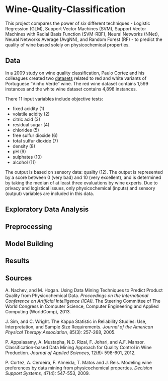 # Wine-Quality-Classification

This project compares the power of six different techniques - Logistic Regression (GLM), Support Vector Machines (SVM), Support Vector Machines with Radial Basis Function
(SVM-RBF), Neural Networks (NNet), Neural Networks Average (AvgNN), and Random Forest (RF) - to predict the quality of wine based solely on physicochemical properties.

## Data

In a 2009 study on wine quality classification, Paulo Cortez and his colleagues created two [datasets](https://archive.ics.uci.edu/ml/datasets/wine+quality) related to red and white variants of Portuguese “Vinho Verde” wine. The red wine dataset contains 1,599 instances and the white wine dataset contains 4,898 instances. 

There 11 input variables include objective tests: 
*   fixed acidity (1)
*   volatile acidity (2)
*   citric acid (3)
*   residual sugar (4)
*   chlorides (5)
*   free sulfur dioxide (6)
*   total sulfur dioxide (7)
*   density (8)
*   pH (9)
*   sulphates (10)
*   alcohol (11)

The output is based on sensory data: quality (12). The output is represented by a score between 0 (very bad) and 10 (very excellent), and is determined by taking the median of at least three evaluations by wine experts. Due to privacy and logistical issues, only physicochemical (inputs) and sensory (output) variables are included in this data.

## Exploratory Data Analysis



## Preprocessing



## Model Building


## Results


## Sources

A. Nachev, and M. Hogan. Using Data Mining Techniques to Predict Product Quality from Physicochemical Data. *Proceedings on the International Conference on Artificial Intelligence (ICAI).* The Steering Committee of The World Congress in Computer Science, Computer Engineering and Applied Computing (WorldComp), 2013.

J. Sim, and C. Wright. The Kappa Statistic in Reliability Studies: Use, Interpretation, and Sample Size Requirements. *Journal of the American Physical Therapy Association,* 85(3): 257-268, 2005.

P. Appalasamy, A. Mustapha, N.D. Rizal, F. Johari, and A.F. Mansor. Classification-based Data Mining Approach for Quality Control in Wine Production. *Journal of Applied Sciences,* 12(6): 598-601, 2012.

P. Cortez, A. Cerdeira, F. Almeida, T. Matos and J. Reis. Modeling wine preferences by data mining from physicochemical properties. *Decision Support Systems,* 47(4): 547-553, 2009.
